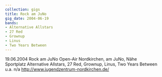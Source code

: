 ```yaml
---
collection: gigs
title: Rock am JuNo
gig_date: 2004-06-19
bands:
- Alternative Allstars
- 27 Red
- Grownup
- Linus
- Two Years Between
---
```


19.06.2004	Rock am JuNo	Open-Air	Nordkirchen, am JuNo, Nähe Sportplatz	Alternative Allstars, 27 Red, Grownup, Linus, Two Years Between u.a.	n/a	http://www.jugendzentrum-nordkirchen.de/
